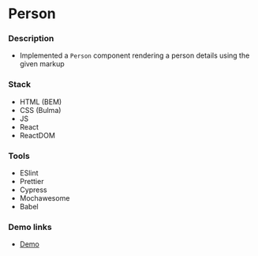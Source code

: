 # Person

### Description

- Implemented a `Person` component rendering a person details using the given markup

### Stack

- HTML (BEM)
- CSS (Bulma)
- JS
- React
- ReactDOM

### Tools

- ESlint
- Prettier
- Cypress
- Mochawesome
- Babel

### Demo links

- [Demo](https://AndriiZakharenko.github.io/person/)
